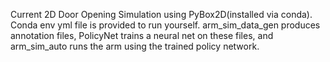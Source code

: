 Current 2D Door Opening Simulation using PyBox2D(installed via conda). Conda env yml file is provided to run yourself. arm_sim_data_gen produces annotation files, PolicyNet trains a neural net on these files, and arm_sim_auto runs the arm using the trained policy network.